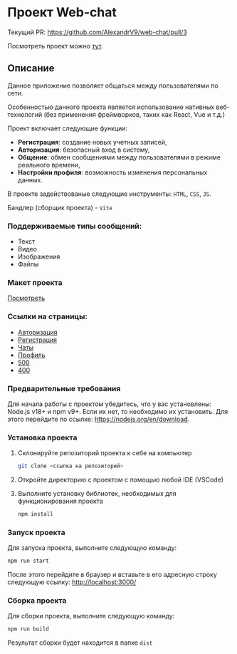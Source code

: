 # Проект Web-chat

Текущий PR: https://github.com/AlexandrV9/web-chat/pull/3

Посмотреть проект можно [тут](https://sparkly-medovik-682ad3.netlify.app).

## Описание

Данное приложение позволяет общаться между пользователями по сети.

Особенностью данного проекта является использование нативных веб-технологий (без применения фреймворков, таких как React, Vue и т.д.) 

Проект включает следующие функции:

- **Регистрация**: создание новых учетных записей,
- **Авторизация**: безопасный вход в систему,
- **Общение**: обмен сообщениями между пользователями в режиме реального времени,
- **Настройки профиля**: возможность изменения персональных данных.

В проекте задействованые следующие инструменты: `HTML`, `CSS`, `JS`.

Бандлер (сборщик проекта) - `Vite`

### Поддерживаемые типы сообщений:

- Текст
- Видео
- Изображения
- Файлы

### Макет проекта

[Посмотреть](https://www.figma.com/design/VRmM6xDAG698NbWL5iFhxn/Web-chat?m=auto&t=B1ucMkjVNivoHqeY-6)

### Ссылки на страницы:

- [Авторизация](https://sparkly-medovik-682ad3.netlify.app/pages/sign-in/)
- [Регистрация](https://sparkly-medovik-682ad3.netlify.app/pages/sign-up/)
- [Чаты](https://sparkly-medovik-682ad3.netlify.app/pages/home/)
- [Профиль](https://sparkly-medovik-682ad3.netlify.app/pages/profile/)
- [500](https://sparkly-medovik-682ad3.netlify.app/pages/500/)
- [400](https://sparkly-medovik-682ad3.netlify.app/pages/404/)

### Предварительные требования

Для начала работы с проектом убедитесь, что у вас установлены: Node.js v18+ и npm v9+.
Если их нет, то необходимо их установить. Для этого перейдите по ссылке: https://nodejs.org/en/download.

### Установка проекта

1. Склонируйте репозиторий проекта к себе на компьютер
   ```bash
   git clone <ссылка на репозиторий>
   ```
2. Откройте директорию с проектом с помощью любой IDE (VSCode)

3. Выполните установку библиотек, необходимых для функционирования проекта
   ```bash
   npm install
   ```

### Запуск проекта

Для запуска проекта, выполните следующую команду:

```bash
npm run start
```

После этого перейдите в браузер и вставьте в его адресную строку следующую ссылку: [http://localhost:3000/](http://localhost:3000/)

### Сборка проекта

Для сборки проекта, выполните следующую команду:

```bash
npm run build
```

Результат сборки будет находится в папке `dist`
